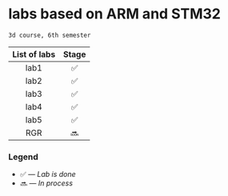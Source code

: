 # labs based on ARM and STM32

	3d course, 6th semester

| List of labs | Stage |
|:-----:|:---------------------:|				
| lab1 		   | :white_check_mark:     |
| lab2 		   | :white_check_mark:|
| lab3 		   | :white_check_mark:|
| lab4 		   | :white_check_mark:|
| lab5 		   | :white_check_mark:|
| RGR		   | :soon: |

### Legend

* :white_check_mark: — *Lab is done*
* :soon: — *In process*

